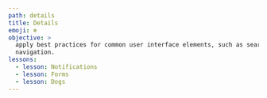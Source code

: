 ```yaml
---
path: details
title: Details
emoji: ❄️
objective: >
  apply best practices for common user interface elements, such as search and
  navigation.
lessons:
  - lesson: Notifications
  - lesson: Forms
  - lesson: Dogs
---
```

